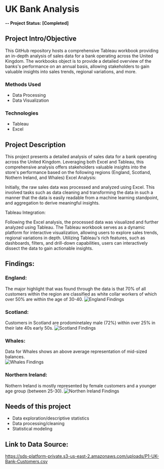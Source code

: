 # UK Bank Analysis
#### -- Project Status: [Completed]

## Project Intro/Objective
This GitHub repository hosts a comprehensive Tableau workbook providing an in-depth analysis of sales data for a bank operating across the United Kingdom. The workbooks object is to provide a detailed overview of the banks's performance on an annual basis, allowing stakeholders to gain valuable insights into sales trends, regional variations, and more.

### Methods Used
* Data Processing 
* Data Visualization

### Technologies
* Tableau
* Excel


## Project Description
This project presents a detailed analysis of sales data for a bank operating across the United Kingdom. Leveraging both Excel and Tableau, this comprehensive analysis offers stakeholders valuable insights into the store's performance based on the following regions (England, Scotland, Nothern Ireland, and Whales)
Excel Analysis:

Initially, the raw sales data was processed and analyzed using Excel. This involved tasks such as data cleaning and transforming the data in such a manner that the data is easily readable from a machine learning standpoint, and aggregation to derive meaningful insights. 

Tableau Integration:

Following the Excel analysis, the processed data was visualized and further analyzed using Tableau. The Tableau workbook serves as a dynamic platform for interactive visualization, allowing users to explore sales trends, regional variations in depth. Utilizing Tableau's rich features, such as dashboards, filters, and drill-down capabilities, users can interactively dissect the data to gain actionable insights.

## Findings:

### England:
The major highlight that was found through the data is that 70% of all customers within the region are classified as white collar workers of which over 50% are within the age of 30-40.
![England Findings](https://github.com/Justin-Alias/UK-Sales-Analysis-/assets/45494262/427e5d17-97b5-4e22-84d6-707610f623dd)

### Scotland:
Customers in Scotland are prodominetaley male (72%) within over 25% in their late 40s early 50s.
![Scotland Findings](https://github.com/Justin-Alias/UK-Sales-Analysis-/assets/45494262/17f677c5-d2df-4ccd-98c7-d49a84590679)

### Whales:
Data for Whales shows an above average representation of mid-sized balances.  
![Whales Findings](https://github.com/Justin-Alias/UK-Sales-Analysis-/assets/45494262/3e8e8580-e01b-4d10-a8c1-3543b4a2d9bd)

### Northern Ireland: 
Nothern Ireland is mostly represented by female customers and a younger age group (between 25-30).
![Northen Ireland Findings](https://github.com/Justin-Alias/UK-Sales-Analysis-/assets/45494262/af906d9c-34e4-4fdb-890c-70b53dd8bed6)

## Needs of this project

- Data exploration/descriptive statistics
- Data processing/cleaning
- Statistical modeling

## Link to Data Source:
https://sds-platform-private.s3-us-east-2.amazonaws.com/uploads/P1-UK-Bank-Customers.csv
